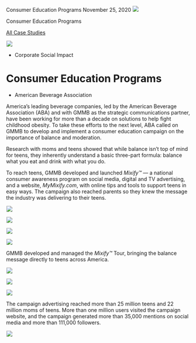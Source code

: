 



Consumer Education Programs
November 25, 2020
![](data:image/gif;base64,R0lGODlhAQABAAAAACH5BAEKAAEALAAAAAABAAEAAAICTAEAOw==)![](https://www.gmmb.com/wp-content/uploads/2020/11/ABA_P.jpg)



Consumer Education Programs






[All Case Studies](/case-studies/)













![](data:image/gif;base64,R0lGODlhAQABAAAAACH5BAEKAAEALAAAAAABAAEAAAICTAEAOw==)![](https://www.gmmb.com/wp-content/uploads/2020/11/ABA_P-468x534.jpg) 










* Corporate Social Impact













Consumer Education Programs
===========================

 



* American Beverage Association





















America’s leading beverage companies, led by the American Beverage Association (ABA) and with GMMB as the strategic communications partner, have been working for more than a decade on solutions to help fight childhood obesity. To take these efforts to the next level, ABA called on GMMB to develop and implement a consumer education campaign on the importance of balance and moderation.

 

















Research with moms and teens showed that while balance isn’t top of mind for teens, they inherently understand a basic three-part formula: balance what you eat and drink with what you do.

 






























To reach teens, GMMB developed and launched *Mixify™* — a national consumer awareness program on social media, digital and TV advertising, and a website, *MyMixify.com*, with online tips and tools to support teens in easy ways. The campaign also reached parents so they knew the message the industry was delivering to their teens. 

 

















![](data:image/gif;base64,R0lGODlhAQABAAAAACH5BAEKAAEALAAAAAABAAEAAAICTAEAOw==)![](https://www.gmmb.com/wp-content/uploads/2020/11/100661_ABA_Mixify_1920x1080_teal_home-1441x810.jpg) 

















![](data:image/gif;base64,R0lGODlhAQABAAAAACH5BAEKAAEALAAAAAABAAEAAAICTAEAOw==)![](https://www.gmmb.com/wp-content/uploads/2020/11/100661_ABA_Mixify_Screenshift_Cozi-1441x810.png) 

















![](data:image/gif;base64,R0lGODlhAQABAAAAACH5BAEKAAEALAAAAAABAAEAAAICTAEAOw==)![](https://www.gmmb.com/wp-content/uploads/2020/11/100661_ABA_Mixify_1920x1080_teal_OOH2-568x319.jpg) 


















![](data:image/gif;base64,R0lGODlhAQABAAAAACH5BAEKAAEALAAAAAABAAEAAAICTAEAOw==)![](https://www.gmmb.com/wp-content/uploads/2020/11/100661_ABA_Mixify_1920x1080_teal_OOH1-568x319.jpg) 
























GMMB developed and managed the *Mixify™* Tour, bringing the balance message directly to teens across America.

 











![](data:image/gif;base64,R0lGODlhAQABAAAAACH5BAEKAAEALAAAAAABAAEAAAICTAEAOw==)![](https://www.gmmb.com/wp-content/uploads/2020/11/100661_ABA_Mixify_TT-1-868x488.png) 

















![](data:image/gif;base64,R0lGODlhAQABAAAAACH5BAEKAAEALAAAAAABAAEAAAICTAEAOw==)![](https://www.gmmb.com/wp-content/uploads/2020/11/100661_ABA_Mixify_TT-2-1441x810.png) 

















![](data:image/gif;base64,R0lGODlhAQABAAAAACH5BAEKAAEALAAAAAABAAEAAAICTAEAOw==)![](https://www.gmmb.com/wp-content/uploads/2020/11/100661_ABA_Mixify_Tablets-1024x576.png) 











The campaign advertising reached more than 25 million teens and 22 million moms of teens. More than one million users visited the campaign website, and the campaign generated more than 35,000 mentions on social media and more than 111,000 followers.

 

















![](data:image/gif;base64,R0lGODlhAQABAAAAACH5BAEKAAEALAAAAAABAAEAAAICTAEAOw==)![](https://www.gmmb.com/wp-content/uploads/2020/11/100661_ABA_Mixify_Tumblr_IG-1441x810.png) 




































